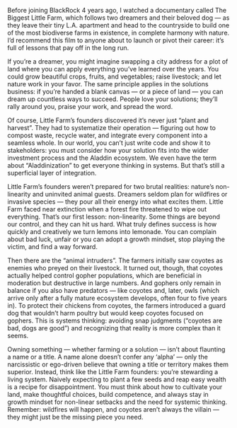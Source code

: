 
Before joining BlackRock 4 years ago, I watched a documentary called The Biggest Little Farm, which follows two dreamers and their beloved dog — as they leave their tiny L.A. apartment and head to the countryside to build one of the most biodiverse farms in existence, in complete harmony with nature. I’d recommend this film to anyone about to launch or pivot their career: it’s full of lessons that pay off in the long run.

If you’re a dreamer, you might imagine swapping a city address for a plot of land where you can apply everything you’ve learned over the years. You could grow beautiful crops, fruits, and vegetables; raise livestock; and let nature work in your favor. The same principle applies in the solutions business: if you’re handed a blank canvas — or a piece of land — you can dream up countless ways to succeed. People love your solutions; they’ll rally around you, praise your work, and spread the word.

Of course, Little Farm’s founders discovered it’s never just “plant and harvest”. They had to systematize their operation — figuring out how to compost waste, recycle water, and integrate every component into a seamless whole. In our world, you can’t just write code and show it to stakeholders: you must consider how your solution fits into the wider investment process and the Aladdin ecosystem. We even have the term about “Aladdinization” to get everyone thinking in systems. But that’s still a superficial layer of integration.

Little Farm’s founders weren’t prepared for two brutal realities: nature’s non-linearity and uninvited animal guests. Dreamers seldom plan for wildfires or invasive species — they pour all their energy into what excites them. Little Farm faced near extinction when a forest fire threatened to wipe out everything. That’s our first lesson: non-linearity. Some things are beyond our control, and they can hit us hard. What truly defines success is how quickly and creatively we turn lemons into lemonade. You can complain about bad luck, unfair or you can adopt a growth mindset, stop playing the victim, and find a way forward.

Then there are the “animal intruders”. The farmers initially saw coyotes as enemies who preyed on their livestock. It turned out, though, that coyotes actually helped control gopher populations, which are beneficial in moderation but destructive in large numbers. And gophers only remain in balance if you also have predators — like coyotes and, later, owls (which arrive only after a fully mature ecosystem develops, often four to five years in). To protect their chickens from coyotes, the farmers introduced a guard dog that wouldn’t harm poultry but would keep coyotes focused on gophers. This is systems thinking: avoiding snap judgments (“coyotes are bad, dogs are good”) and recognizing that reality is more complex than it seems.

Owning something — whether farming or a solution — isn’t about flaunting a name or a title. A name alone doesn’t confer any ‘alpha’ — only the narcissistic or ego-driven believe that owning a title or territory makes them superior. Instead, think like the Little Farm founders: you’re stewarding a living system. Naively expecting to plant a few seeds and reap easy wealth is a recipe for disappointment. You must think about how to cultivate your land, make thoughtful choices, build competence, and always stay in growth mindset for non-linear setbacks and the need for systemic thinking. Remember: wildfires will happen, and coyotes aren’t always the villain — they might just be the missing piece you need.
